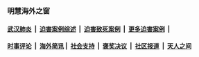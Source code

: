 
### 明慧海外之窗

####  [武汉肺炎](indexes/365.md?t=07200200) &nbsp;|&nbsp;  [迫害案例综述](indexes/328.md?t=07200200) &nbsp;|&nbsp; [迫害致死案例](indexes/277.md?t=07200200)  &nbsp;|&nbsp; [更多迫害案例](indexes/81.md?t=07200200)  &nbsp;|&nbsp; 
####  [时事评论](indexes/19.md?t=07200200) &nbsp;|&nbsp; [海外简讯](indexes/245.md?t=07200200)&nbsp;|&nbsp;  [社会支持](indexes/140.md?t=07200200) &nbsp;|&nbsp; [褒奖决议](indexes/282.md?t=07200200) &nbsp;|&nbsp; [社区报道](indexes/91.md?t=07200200)  &nbsp;|&nbsp; [天人之间](indexes/78.md?t=07200200) 

